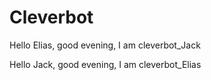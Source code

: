 # Cleverbot
Hello Elias, good evening, I am cleverbot_Jack

Hello Jack, good evening, I am cleverbot_Elias

